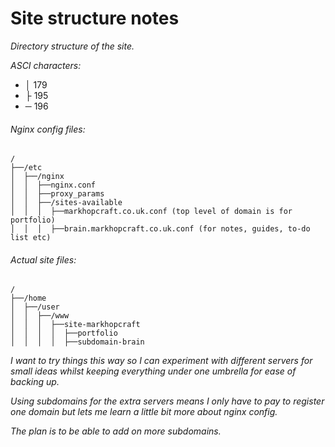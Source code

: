 # Site structure notes

*Directory structure of the site.*

*ASCI characters:*
* │ 179
* ├ 195
* ─ 196

###### Nginx config files:
```
/
├──/etc
│  ├──/nginx
│  │  ├──nginx.conf
│  │  ├──proxy_params
│  │  ├──/sites-available
│  │  │  ├──markhopcraft.co.uk.conf (top level of domain is for portfolio)
│  │  │  ├──brain.markhopcraft.co.uk.conf (for notes, guides, to-do list etc)
```

###### Actual site files:
```
/
├──/home
│  ├──/user
│  │  ├──/www
│  │  │  ├──site-markhopcraft
│  │  │  │  ├──portfolio
│  │  │  │  ├──subdomain-brain
```

*I want to try things this way so I can experiment with different servers for small ideas whilst keeping everything under one umbrella for ease of backing up.*

*Using subdomains for the extra servers means I only have to pay to register one domain but lets me learn a little bit more about nginx config.*

*The plan is to be able to add on more subdomains.*
